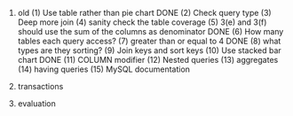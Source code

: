 1. old
(1) Use table rather than pie chart DONE
(2) Check query type
(3) Deep more join
(4) sanity check the table coverage 
(5) 3(e) and 3(f) should use the sum of the columns as denominator DONE
(6) How many tables each query access?
(7) greater than or equal to 4 DONE
(8) what types are they sorting?
(9) Join keys and sort keys
(10) Use stacked bar chart DONE
(11) COLUMN modifier
(12) Nested queries
(13) aggregates 
(14) having queries
(15) MySQL documentation

2. transactions

3. evaluation